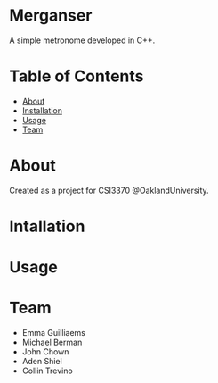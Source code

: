 # Merganser

A simple metronome developed in C++.

# Table of Contents

- [About](#about)
- [Installation](#installation)
- [Usage](#usage)
- [Team](#team)

# About

Created as a project for CSI3370 @OaklandUniversity.

# Intallation

# Usage

# Team

- Emma Guilliaems
- Michael Berman
- John Chown
- Aden Shiel
- Collin Trevino
